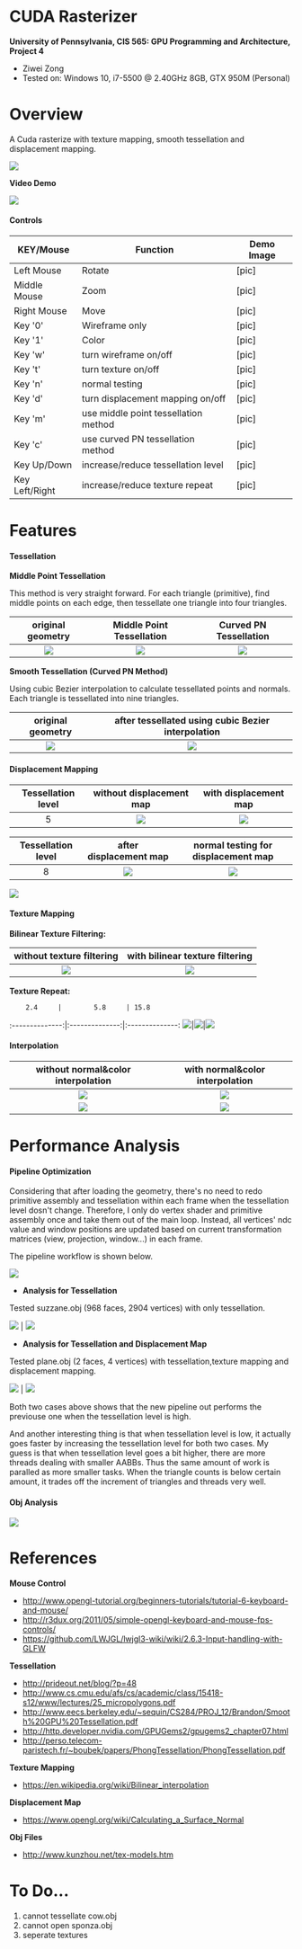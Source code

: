 CUDA Rasterizer
===============

**University of Pennsylvania, CIS 565: GPU Programming and Architecture, Project 4**

* Ziwei Zong
* Tested on: Windows 10, i7-5500 @ 2.40GHz 8GB, GTX 950M (Personal)

Overview
========================

A Cuda rasterize with texture mapping, smooth tessellation and displacement mapping. 

![](img/Overview.PNG)

**Video Demo**

[![](img/YoutubeDemo.PNG)](https://www.youtube.com/watch?v=pTgm4-0rwd8)

#### Controls

|  KEY/Mouse	|   Function						| Demo Image		|
|---------------|-----------------------------------|-------------------|
|Left Mouse		| Rotate							|  [pic]			|
|Middle Mouse	| Zoom								|  [pic]			|
|Right Mouse	| Move								|  [pic]			|
|Key '0'		| Wireframe only					|  [pic]			|
|Key '1'		|     Color							|  [pic]			|
|Key 'w'		| turn wireframe on/off				|  [pic]			|
|Key 't'		| turn texture on/off			    |  [pic]			|
|Key 'n'		|  normal testing					|  [pic]			|
|Key 'd'		| turn displacement mapping on/off  |  [pic]			|
|Key 'm'		|use middle point tessellation method|  [pic]			|
|Key 'c'		|use curved PN tessellation method	|  [pic]			|
|Key Up/Down	|increase/reduce tessellation level |  [pic]			|
|Key Left/Right	|increase/reduce texture repeat		|  [pic]			|

Features
========================

#### Tessellation

**Middle Point Tessellation**

This method is very straight forward. For each triangle (primitive), find middle points on each edge, then tessellate one triangle into four triangles.

|original geometry			|Middle Point Tessellation	| Curved PN Tessellation
|:-------------------------:|:-------------------------:|:-----------------------:
|![](img/tess_orig.PNG)		|![](img/tess_MidP_w.png)	|![](img/tess_PN_.png)	

**Smooth Tessellation (Curved PN Method)**

Using cubic Bezier interpolation to calculate tessellated points and normals. Each triangle is tessellated into nine triangles.

|original geometry			|after tessellated using cubic Bezier interpolation
|:-------------------------:|:-------------------:
|![](img/suzzane_pn.PNG)	|![](img/suzzane_pn_s.PNG)

#### Displacement Mapping

Tessellation level	|without displacement map	|with displacement map
:------------------:|:-------------------------:|:-------------------:
		5			|![](img/tess_5_w.PNG)		|![](img/tess_5_d.PNG)

Tessellation level	|after displacement map		|normal testing for displacement map
:------------------:|:-------------------------:|:-------------------:
		8			|![](img/tess_8_.PNG)		|![](img/tess_8n.PNG)

![](img/DispGif.gif)

#### Texture Mapping

**Bilinear Texture Filtering:** 

without texture filtering	|with bilinear texture filtering
:--------------------------:|:-------------------------:
![](img/tex_nobi.PNG)		|![](img/tex_bi.PNG)

**Texture Repeat:** 

        2.4     |        5.8     | 15.8
:--------------:|:--------------:|:--------------:
![](img/UV0.PNG)|![](img/UV1.PNG)|![](img/UV2.PNG)



#### Interpolation

without normal&color interpolation	|with normal&color interpolation
:----------------------------------:|:-------------------------:
![](img/Cow_n_noInter.PNG)			|![](img/Cow_n_Inter.PNG)
![](img/Cow_c_noInter.PNG)			|![](img/Cow_c_Inter.PNG)

Performance Analysis
========================

#### Pipeline Optimization

Considering that after loading the geometry, there's no need to redo primitive assembly and tessellation within each frame when
 the tessellation level dosn't change. Therefore, I only do vertex shader and primitive assembly once and take them out of the main loop.
 Instead, all vertices' ndc value and window positions are updated based on current transformation matrices (view, projection, window...) in each frame.

 The pipeline workflow is shown below.

![](img/Pipeline.png)


* **Analysis for Tessellation**

Tested suzzane.obj (968 faces, 2904 vertices) with only tessellation.

![](img/Suzzane_tess2.PNG) | ![](img/tess_suzanne.png)

* **Analysis for Tessellation and Displacement Map**

Tested plane.obj (2 faces, 4 vertices) with tessellation,texture mapping and displacement mapping.

![](img/Plane_tess8.PNG) | ![](img/tess_plane.png)

Both two cases above shows that the new pipeline out performs the previouse one when the tessellation level is high.

And another interesting thing is that when tessellation level is low, it actually goes faster by increasing the tessellation level for both two cases.
My guess is that when tessellation level goes a bit higher, there are more threads dealing with smaller AABBs. 
Thus the same amount of work is paralled as more smaller tasks. When the triangle counts is below certain amount, it trades off the increment of triangles and threads very well.

#### Obj Analysis

![](img/Objs.png)

References
========================

**Mouse Control**

* http://www.opengl-tutorial.org/beginners-tutorials/tutorial-6-keyboard-and-mouse/
* http://r3dux.org/2011/05/simple-opengl-keyboard-and-mouse-fps-controls/
* https://github.com/LWJGL/lwjgl3-wiki/wiki/2.6.3-Input-handling-with-GLFW

**Tessellation**

* http://prideout.net/blog/?p=48
* http://www.cs.cmu.edu/afs/cs/academic/class/15418-s12/www/lectures/25_micropolygons.pdf
* http://www.eecs.berkeley.edu/~sequin/CS284/PROJ_12/Brandon/Smooth%20GPU%20Tessellation.pdf
* http://http.developer.nvidia.com/GPUGems2/gpugems2_chapter07.html
* http://perso.telecom-paristech.fr/~boubek/papers/PhongTessellation/PhongTessellation.pdf

**Texture Mapping**

* https://en.wikipedia.org/wiki/Bilinear_interpolation

**Displacement Map**

* https://www.opengl.org/wiki/Calculating_a_Surface_Normal

**Obj Files**
* http://www.kunzhou.net/tex-models.htm

To Do...
========================
1. cannot tessellate cow.obj
2. cannot open sponza.obj
3. seperate textures
